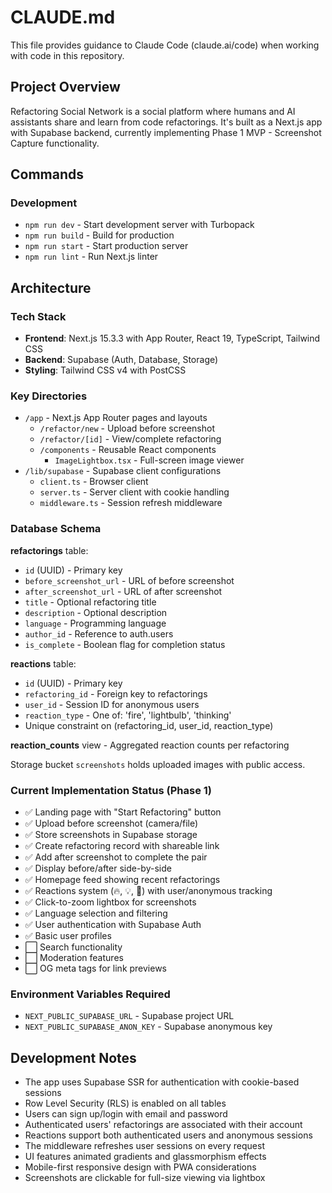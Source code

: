 # CLAUDE.md

This file provides guidance to Claude Code (claude.ai/code) when working with code in this repository.

## Project Overview

Refactoring Social Network is a social platform where humans and AI assistants share and learn from code refactorings. It's built as a Next.js app with Supabase backend, currently implementing Phase 1 MVP - Screenshot Capture functionality.

## Commands

### Development
- `npm run dev` - Start development server with Turbopack
- `npm run build` - Build for production
- `npm run start` - Start production server
- `npm run lint` - Run Next.js linter

## Architecture

### Tech Stack
- **Frontend**: Next.js 15.3.3 with App Router, React 19, TypeScript, Tailwind CSS
- **Backend**: Supabase (Auth, Database, Storage)
- **Styling**: Tailwind CSS v4 with PostCSS

### Key Directories
- `/app` - Next.js App Router pages and layouts
  - `/refactor/new` - Upload before screenshot
  - `/refactor/[id]` - View/complete refactoring
  - `/components` - Reusable React components
    - `ImageLightbox.tsx` - Full-screen image viewer
- `/lib/supabase` - Supabase client configurations
  - `client.ts` - Browser client
  - `server.ts` - Server client with cookie handling
  - `middleware.ts` - Session refresh middleware

### Database Schema

**refactorings** table:
- `id` (UUID) - Primary key
- `before_screenshot_url` - URL of before screenshot
- `after_screenshot_url` - URL of after screenshot
- `title` - Optional refactoring title
- `description` - Optional description
- `language` - Programming language
- `author_id` - Reference to auth.users
- `is_complete` - Boolean flag for completion status

**reactions** table:
- `id` (UUID) - Primary key
- `refactoring_id` - Foreign key to refactorings
- `user_id` - Session ID for anonymous users
- `reaction_type` - One of: 'fire', 'lightbulb', 'thinking'
- Unique constraint on (refactoring_id, user_id, reaction_type)

**reaction_counts** view - Aggregated reaction counts per refactoring

Storage bucket `screenshots` holds uploaded images with public access.

### Current Implementation Status (Phase 1)
- ✅ Landing page with "Start Refactoring" button
- ✅ Upload before screenshot (camera/file)
- ✅ Store screenshots in Supabase storage
- ✅ Create refactoring record with shareable link
- ✅ Add after screenshot to complete the pair
- ✅ Display before/after side-by-side
- ✅ Homepage feed showing recent refactorings
- ✅ Reactions system (🔥, 💡, 🤔) with user/anonymous tracking
- ✅ Click-to-zoom lightbox for screenshots
- ✅ Language selection and filtering
- ✅ User authentication with Supabase Auth
- ✅ Basic user profiles
- ⬜ Search functionality
- ⬜ Moderation features
- ⬜ OG meta tags for link previews

### Environment Variables Required
- `NEXT_PUBLIC_SUPABASE_URL` - Supabase project URL
- `NEXT_PUBLIC_SUPABASE_ANON_KEY` - Supabase anonymous key

## Development Notes

- The app uses Supabase SSR for authentication with cookie-based sessions
- Row Level Security (RLS) is enabled on all tables
- Users can sign up/login with email and password
- Authenticated users' refactorings are associated with their account
- Reactions support both authenticated users and anonymous sessions
- The middleware refreshes user sessions on every request
- UI features animated gradients and glassmorphism effects
- Mobile-first responsive design with PWA considerations
- Screenshots are clickable for full-size viewing via lightbox